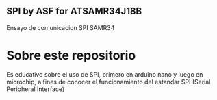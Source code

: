 ## SPI by ASF for ATSAMR34J18B

 Ensayo de comunicacion SPI SAMR34

# Sobre este repositorio

Es educativo sobre el uso de SPI, primero en arduino nano y luego en microchip, a fines de conocer el funcionamiento del estandar SPI (Serial Peripheral Interface)

